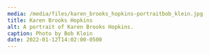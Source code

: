 ```yaml
---
media: /media/files/karen_brooks_hopkins-portraitbob_klein.jpg
title: Karen Brooks Hopkins
alt: A portrait of Karen Brooks Hopkins.
caption: Photo by Bob Klein
date: 2022-01-12T14:02:00-0500
---
```

